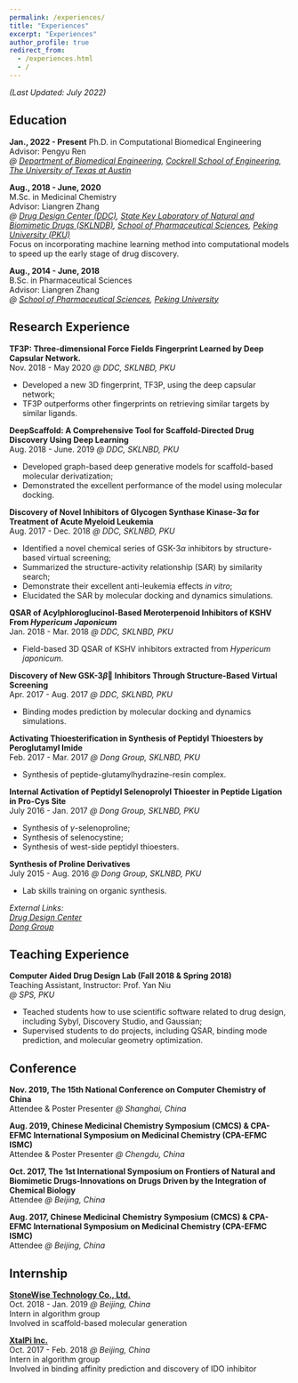 ```yaml
---
permalink: /experiences/
title: "Experiences"
excerpt: "Experiences"
author_profile: true
redirect_from: 
  - /experiences.html
  - /
---
```


*(Last Updated: July 2022)*

## Education

**Jan., 2022 - Present**
Ph.D. in Computational Biomedical Engineering  
Advisor: Pengyu Ren  
*@ [Department of Biomedical Engineering](https://www.bme.utexas.edu/), [Cockrell School of Engineering](https://cockrell.utexas.edu/), [The University of Texas at Austin](https://www.utexas.edu/)*

**Aug., 2018 - June, 2020**  
M.Sc. in Medicinal Chemistry  
Advisor: Liangren Zhang  
*@ [Drug Design Center (DDC)](http://www.pkuddc.com/index.jsp), [State Key Laboratory of Natural and Biomimetic Drugs (SKLNDB)](http://sklnbd.bjmu.edu.cn/), [School of Pharmaceutical Sciences](https://sps.bjmu.edu.cn/), [Peking University (PKU)](https://www.pku.edu.cn/)*  
Focus on incorporating machine learning method into computational models to speed up the early stage of drug discovery.  

**Aug., 2014 - June, 2018**  
B.Sc. in Pharmaceutical Sciences  
Advisor: Liangren Zhang  
*@ [School of Pharmaceutical Sciences](https://sps.bjmu.edu.cn/), [Peking University](https://www.pku.edu.cn/)*  


## Research Experience


**TF3P: Three-dimensional Force Fields Fingerprint Learned by Deep Capsular Network.**  
Nov. 2018 - May 2020 *@ DDC, SKLNBD, PKU*

- Developed a new 3D fingerprint, TF3P, using the deep capsular network;
- TF3P outperforms other fingerprints on retrieving similar targets by similar ligands.

**DeepScaffold: A Comprehensive Tool for Scaffold-Directed Drug Discovery Using Deep Learning**  
Aug. 2018 - June. 2019 *@ DDC, SKLNBD, PKU*

- Developed graph-based deep generative models for scaffold-based molecular derivatization;
- Demonstrated the excellent performance of the model using molecular docking.

**Discovery of Novel Inhibitors of Glycogen Synthase Kinase-3$\alpha$ for Treatment of Acute Myeloid Leukemia**  
Aug. 2017 - Dec. 2018 *@ DDC, SKLNBD, PKU*

- Identified a novel chemical series of GSK-3$\alpha$ inhibitors by structure-based virtual screening;
- Summarized the structure-activity relationship (SAR) by similarity search;
- Demonstrate their excellent anti-leukemia effects *in vitro*;
- Elucidated the SAR by molecular docking and dynamics simulations.

**QSAR of Acylphloroglucinol-Based Meroterpenoid Inhibitors of KSHV From *Hypericum Japonicum***  
Jan. 2018 - Mar. 2018 *@ DDC, SKLNBD, PKU*

- Field-based 3D QSAR of KSHV inhibitors extracted from *Hypericum japonicum*.

**Discovery of New GSK-3$\beta$ Inhibitors Through Structure-Based Virtual Screening**  
Apr. 2017 - Aug. 2017 *@ DDC, SKLNBD, PKU*

- Binding modes prediction by molecular docking and dynamics simulations.

**Activating Thioesterification in Synthesis of Peptidyl Thioesters by Peroglutamyl Imide**  
Feb. 2017 - Mar. 2017 *@ Dong Group, SKLNBD, PKU*

- Synthesis of peptide-glutamylhydrazine-resin complex.

**Internal Activation of Peptidyl Selenoprolyl Thioester in Peptide Ligation in Pro-Cys Site**  
July 2016 - Jan. 2017 *@ Dong Group, SKLNBD, PKU*

- Synthesis of $\gamma$-selenoproline;
- Synthesis of selenocystine;
- Synthesis of west-side peptidyl thioesters.

**Synthesis of Proline Derivatives**  
July 2015 - Aug. 2016 *@ Dong Group, SKLNBD, PKU*

- Lab skills training on organic synthesis.

*External Links:*  
[*Drug Design Center*](http://www.pkuddc.com/index.jsp)  
[*Dong Group*](http://sklnbd.bjmu.edu.cn/k/e/action/ListInfo/?classid=238)

## Teaching Experience

**Computer Aided Drug Design Lab (Fall 2018 & Spring 2018)**  
Teaching Assistant, Instructor: Prof. Yan Niu  
*@ SPS, PKU*

- Teached students how to use scientific software related to drug design, including Sybyl, Discovery Studio, and Gaussian;
- Supervised students to do projects, including QSAR, binding mode prediction, and molecular geometry optimization.

## Conference

**Nov. 2019, The 15th National Conference on Computer Chemistry of China**  
Attendee & Poster Presenter *@ Shanghai, China*

**Aug. 2019, Chinese Medicinal Chemistry Symposium (CMCS) & CPA-EFMC International Symposium on Medicinal Chemistry (CPA-EFMC ISMC)**  
Attendee & Poster Presenter *@ Chengdu, China*

**Oct. 2017, The 1st International Symposium on Frontiers of Natural and Biomimetic Drugs-Innovations on Drugs Driven by the Integration of Chemical Biology**  
Attendee *@ Beijing, China*

**Aug. 2017, Chinese Medicinal Chemistry Symposium (CMCS) & CPA-EFMC International Symposium on Medicinal Chemistry (CPA-EFMC ISMC)**  
Attendee *@ Beijing, China*

## Internship

**[StoneWise Technology Co., Ltd.](http://www.stonewise.cn/home)**  
Oct. 2018 - Jan. 2019 *@ Beijing, China*  
Intern in algorithm group  
Involved in scaffold-based molecular generation

**[XtalPi Inc.](http://www.xtalpi.com/)**  
Oct. 2017 - Feb. 2018 *@ Beijing, China*  
Intern in algorithm group  
Involved in binding affinity prediction and discovery of IDO inhibitor
